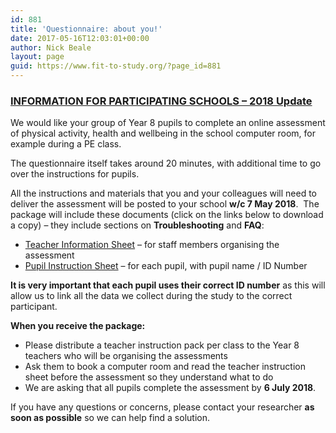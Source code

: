 ```yaml
---
id: 881
title: 'Questionnaire: about you!'
date: 2017-05-16T12:03:01+00:00
author: Nick Beale
layout: page
guid: https://www.fit-to-study.org/?page_id=881
---
```

### **<u>INFORMATION FOR PARTICIPATING SCHOOLS &#8211; 2018 Update</u>**

We would like your group of Year 8 pupils to complete an online assessment of physical activity, health and wellbeing in the school computer room, for example during a PE class.

The questionnaire itself takes around 20 minutes, with additional time to go over the instructions for pupils.

All the instructions and materials that you and your colleagues will need to deliver the assessment will be posted to your school **w/c 7 May 2018**.  The package will include these documents (click on the links below to download a copy) &#8211; they include sections on **Troubleshooting** and **FAQ**:

  * [Teacher Information Sheet](https://www.fit-to-study.org/wp-content/uploads/2018/03/04_Q_teacher_info_470x_NoCo_S_Do.pdf) &#8211; for staff members organising the assessment
  * [Pupil Instruction Sheet](https://www.fit-to-study.org/wp-content/uploads/2018/03/05_Q_pupil_assignment_470x_NoC__NoS_Si.pdf) &#8211; for each pupil, with pupil name / ID Number

**It is very important that each pupil uses their correct ID number** as this will allow us to link all the data we collect during the study to the correct participant.

**When you receive the package:**

  * Please distribute a teacher instruction pack per class to the Year 8 teachers who will be organising the assessments
  * Ask them to book a computer room and read the teacher instruction sheet before the assessment so they understand what to do
  * We are asking that all pupils complete the assessment by **6 July 2018**.

If you have any questions or concerns, please contact your researcher **as soon as possible** so we can help find a solution.